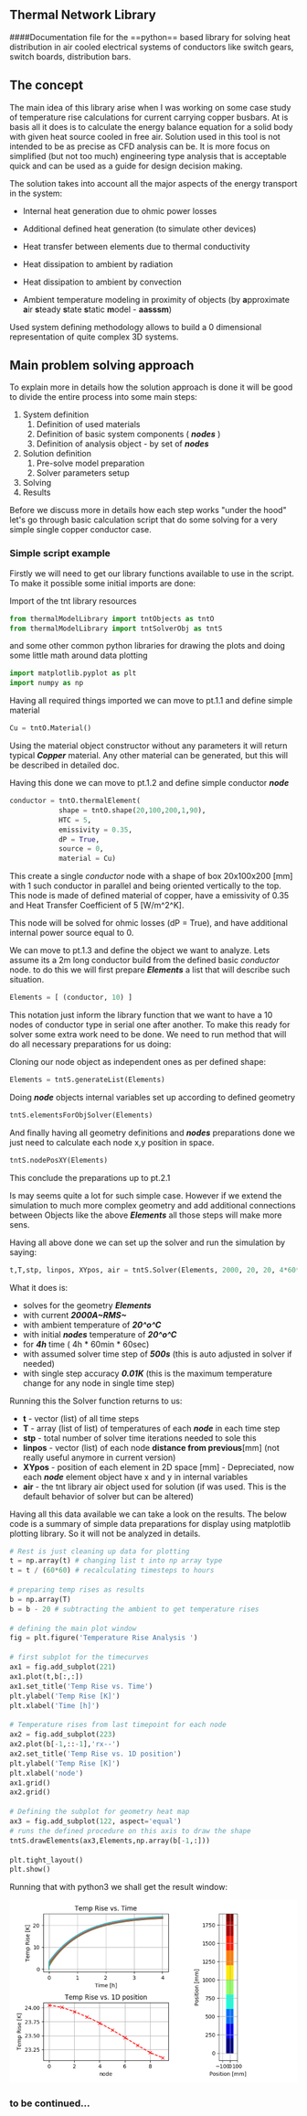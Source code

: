 ## Thermal Network Library

####Documentation file for the ==python== based library for solving heat distribution in air cooled electrical systems of conductors like switch gears, switch boards, distribution bars.

## The concept

The main idea of this library arise when I was working on some case study of temperature rise calculations for current carrying copper busbars.  At is basis all it does is to calculate the energy balance equation for a solid body with given heat source cooled in free air. Solution used in this tool is not intended to be as precise as CFD analysis can be. It is more focus on simplified (but not too much) engineering type analysis that is acceptable quick and can be used as a guide for design decision making. 

The solution takes into account all the major aspects of the energy transport in the system:

- Internal heat generation due to ohmic power losses

- Additional defined heat generation (to simulate other devices)

- Heat transfer between elements due to thermal conductivity

- Heat dissipation to ambient by radiation

- Heat dissipation to ambient by convection

- Ambient temperature modeling in proximity of objects (by **a**pproximate **a**ir **s**teady **s**tate **s**tatic **m**odel  - **aasssm**)

Used system defining methodology allows to build a 0 dimensional representation of quite complex 3D systems. 



## Main problem solving approach

To explain more in details how the solution approach is done it will be good to divide the entire process into some main steps:

1. System definition
   1. Definition of used materials ``` ```
   2. Definition of basic system components ( ***nodes*** )
   3. Definition of analysis object - by set of ***nodes***
2. Solution definition
   1. Pre-solve model preparation
   2. Solver parameters setup
3. Solving
4. Results


Before we discuss more in details how each step works "under the hood" let's go through basic calculation script that do some solving for a very simple single copper conductor case.

### Simple script example

Firstly we will need to get our library functions available to use in the script. To make it possible some initial imports are done:

Import of the tnt library resources

```python
from thermalModelLibrary import tntObjects as tntO
from thermalModelLibrary import tntSolverObj as tntS
```

and some other common python libraries for drawing the plots and doing some little math around data plotting

```python
import matplotlib.pyplot as plt
import numpy as np
```

Having all required things imported we can move to pt.1.1 and define simple material

```python
Cu = tntO.Material()
```

  Using the material object constructor without any parameters it will return typical ***Copper*** material. Any other material can be generated, but this will be described in detailed doc.

Having this done we can move to pt.1.2 and define simple conductor ***node***

```python
conductor = tntO.thermalElement(
        	shape = tntO.shape(20,100,200,1,90), 
        	HTC = 5,
        	emissivity = 0.35,
        	dP = True,
        	source = 0,
        	material = Cu)
```

This create a single *conductor* node with a shape of box 20x100x200 [mm] with 1 such conductor in parallel and being oriented vertically to the top. This node is made of defined material of copper, have a emissivity of 0.35 and  Heat Transfer Coefficient of 5 [W/m^2^K]. 

This node will be solved for ohmic losses (dP = True), and have additional internal power source equal to 0.

We can move to pt.1.3 and define the object we want to analyze. Lets assume its a 2m long conductor build from the defined basic *conductor* node. to do this we will first prepare ***Elements*** a list that will describe such situation.

```python
Elements = [ (conductor, 10) ]
```

This notation just inform the library function that we want to have a 10 nodes of conductor type in serial one after another. To make this ready for solver some extra work need to be done. We need to run method that will do all necessary preparations for us doing:

Cloning our node object as independent ones as per defined shape:

```python
Elements = tntS.generateList(Elements) 
```

Doing ***node*** objects internal variables set up according to defined geometry

```python
tntS.elementsForObjSolver(Elements)
```

And finally having all geometry definitions and ***nodes*** preparations done we just need to calculate each node x,y position in space.

```python
tntS.nodePosXY(Elements)	
```

This conclude the preparations up to pt.2.1 

Is may seems quite a lot for such simple case. However if we extend the simulation to much more complex geometry and add additional connections between Objects like the above ***Elements*** all those steps will make more sens.

Having all above done we can set up the solver and run the simulation by saying:

```python
t,T,stp, linpos, XYpos, air = tntS.Solver(Elements, 2000, 20, 20, 4*60*60, 500,  0.01)
```

What it does is:

- solves for the geometry ***Elements***
- with current ***2000A~RMS~***
- with ambient temperature of ***20^o^C***
- with initial ***nodes*** temperature of ***20^o^C*** 
- for ***4h*** time ( 4h  * 60min * 60sec)
- with assumed solver time step of ***500s*** (this is auto adjusted in solver if needed)
- with single step accuracy ***0.01K*** (this is the maximum temperature change for any node in single time step)

Running this the Solver function returns to us:

- **t** - vector (list) of all time steps
- **T** - array (list of list) of temperatures of each ***node*** in each time step 
- **stp** - total number of solver time iterations needed to sole this
- **linpos** - vector (list) of each node **distance from previous**[mm] (not really useful anymore in current version)
- **XYpos** - position of each element in 2D space [mm] - Depreciated, now each ***node*** element object have x and y in internal variables 
- **air** - the tnt library air object used for solution (if was used. This is the default behavior of solver but can be altered)

Having all this data available we can take a look on the results. The below code is a summary of simple data preparations for display using matplotlib plotting library. So it will not be analyzed in details.

```python
# Rest is just cleaning up data for plotting
t = np.array(t) # changing list t into np array type
t = t / (60*60) # recalculating timesteps to hours

# preparing temp rises as results
b = np.array(T)
b = b - 20 # subtracting the ambient to get temperature rises

# defining the main plot window
fig = plt.figure('Temperature Rise Analysis ')

# first subplot for the timecurves
ax1 = fig.add_subplot(221)
ax1.plot(t,b[:,:])
ax1.set_title('Temp Rise vs. Time')
plt.ylabel('Temp Rise [K]')
plt.xlabel('Time [h]')

# Temperature rises from last timepoint for each node
ax2 = fig.add_subplot(223)
ax2.plot(b[-1,::-1],'rx--')
ax2.set_title('Temp Rise vs. 1D position')
plt.ylabel('Temp Rise [K]')
plt.xlabel('node')
ax1.grid()
ax2.grid()

# Defining the subplot for geometry heat map
ax3 = fig.add_subplot(122, aspect='equal')
# runs the defined procedure on this axis to draw the shape
tntS.drawElements(ax3,Elements,np.array(b[-1,:]))

plt.tight_layout()
plt.show()
```

Running that with python3 we shall get the result window:

![](redme01.png)



### to be continued...
